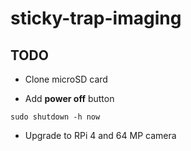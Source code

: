 # sticky-trap-imaging

## TODO

* Clone microSD card

* Add **power off** button
```
sudo shutdown -h now
```

* Upgrade to RPi 4 and 64 MP camera
